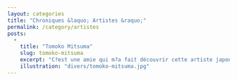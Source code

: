 ```yaml
---
layout: categories
title: "Chroniques &laquo; Artistes &raquo;"
permalink: /category/artistes
posts:
  -
    title: "Tomoko Mitsuma"
    slug: tomoko-mitsuma
    excerpt: "C?est une amie qui m?a fait découvrir cette artiste japonaise contemporaine qui aime détourner les plantes pour les insérer dans notre quotidien le plus courant, comme remplacer le nappage en chocolat d?un éclair par du gazon. La pâtisserie végétale est sa spécialité.On a pu l?apercevoir dans plusieurs lieux d?expositions dans la région parisienne"
    illustration: "divers/tomoko-mitsuma.jpg"
---
```



